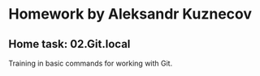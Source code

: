 # Homework by Aleksandr Kuznecov
## Home task: 02.Git.local
Training in basic commands for working with Git.
